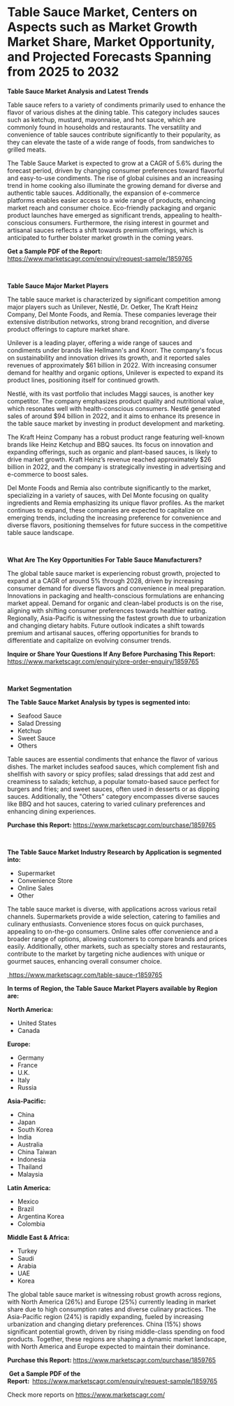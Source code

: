 <p><h1>Table Sauce Market, Centers on Aspects such as Market Growth Market Share, Market Opportunity, and Projected Forecasts Spanning from 2025 to 2032</h1></p><p><strong>Table Sauce Market Analysis and Latest Trends</strong></p>
<p><p>Table sauce refers to a variety of condiments primarily used to enhance the flavor of various dishes at the dining table. This category includes sauces such as ketchup, mustard, mayonnaise, and hot sauce, which are commonly found in households and restaurants. The versatility and convenience of table sauces contribute significantly to their popularity, as they can elevate the taste of a wide range of foods, from sandwiches to grilled meats.</p><p>The Table Sauce Market is expected to grow at a CAGR of 5.6% during the forecast period, driven by changing consumer preferences toward flavorful and easy-to-use condiments. The rise of global cuisines and an increasing trend in home cooking also illuminate the growing demand for diverse and authentic table sauces. Additionally, the expansion of e-commerce platforms enables easier access to a wide range of products, enhancing market reach and consumer choice. Eco-friendly packaging and organic product launches have emerged as significant trends, appealing to health-conscious consumers. Furthermore, the rising interest in gourmet and artisanal sauces reflects a shift towards premium offerings, which is anticipated to further bolster market growth in the coming years.</p></p>
<p><strong>Get a Sample PDF of the Report:&nbsp;</strong> <a href="https://www.marketscagr.com/enquiry/request-sample/1859765?utm_campaign=2236&utm_medium=2&utm_source=Github&utm_content=ia&utm_term=14022025&utm_id=table-sauce">https://www.marketscagr.com/enquiry/request-sample/1859765</a></p>
<p>&nbsp;</p>
<p><strong>Table Sauce Major Market Players</strong></p>
<p><p>The table sauce market is characterized by significant competition among major players such as Unilever, Nestlé, Dr. Oetker, The Kraft Heinz Company, Del Monte Foods, and Remia. These companies leverage their extensive distribution networks, strong brand recognition, and diverse product offerings to capture market share.</p><p>Unilever is a leading player, offering a wide range of sauces and condiments under brands like Hellmann's and Knorr. The company's focus on sustainability and innovation drives its growth, and it reported sales revenues of approximately $61 billion in 2022. With increasing consumer demand for healthy and organic options, Unilever is expected to expand its product lines, positioning itself for continued growth.</p><p>Nestlé, with its vast portfolio that includes Maggi sauces, is another key competitor. The company emphasizes product quality and nutritional value, which resonates well with health-conscious consumers. Nestlé generated sales of around $94 billion in 2022, and it aims to enhance its presence in the table sauce market by investing in product development and marketing.</p><p>The Kraft Heinz Company has a robust product range featuring well-known brands like Heinz Ketchup and BBQ sauces. Its focus on innovation and expanding offerings, such as organic and plant-based sauces, is likely to drive market growth. Kraft Heinz’s revenue reached approximately $26 billion in 2022, and the company is strategically investing in advertising and e-commerce to boost sales.</p><p>Del Monte Foods and Remia also contribute significantly to the market, specializing in a variety of sauces, with Del Monte focusing on quality ingredients and Remia emphasizing its unique flavor profiles. As the market continues to expand, these companies are expected to capitalize on emerging trends, including the increasing preference for convenience and diverse flavors, positioning themselves for future success in the competitive table sauce landscape.</p></p>
<p>&nbsp;</p>
<p><strong>What Are The Key Opportunities For Table Sauce Manufacturers?</strong></p>
<p><p>The global table sauce market is experiencing robust growth, projected to expand at a CAGR of around 5% through 2028, driven by increasing consumer demand for diverse flavors and convenience in meal preparation. Innovations in packaging and health-conscious formulations are enhancing market appeal. Demand for organic and clean-label products is on the rise, aligning with shifting consumer preferences towards healthier eating. Regionally, Asia-Pacific is witnessing the fastest growth due to urbanization and changing dietary habits. Future outlook indicates a shift towards premium and artisanal sauces, offering opportunities for brands to differentiate and capitalize on evolving consumer trends.</p></p>
<p><strong>Inquire or Share Your Questions If Any Before Purchasing This Report:</strong> <a href="https://www.marketscagr.com/enquiry/pre-order-enquiry/1859765?utm_campaign=2236&utm_medium=2&utm_source=Github&utm_content=ia&utm_term=14022025&utm_id=table-sauce">https://www.marketscagr.com/enquiry/pre-order-enquiry/1859765</a></p>
<p>&nbsp;</p>
<p><strong>Market Segmentation</strong></p>
<p><strong>The Table Sauce Market Analysis by types is segmented into:</strong></p>
<p><ul><li>Seafood Sauce</li><li>Salad Dressing</li><li>Ketchup</li><li>Sweet Sauce</li><li>Others</li></ul></p>
<p><p>Table sauces are essential condiments that enhance the flavor of various dishes. The market includes seafood sauces, which complement fish and shellfish with savory or spicy profiles; salad dressings that add zest and creaminess to salads; ketchup, a popular tomato-based sauce perfect for burgers and fries; and sweet sauces, often used in desserts or as dipping sauces. Additionally, the "Others" category encompasses diverse sauces like BBQ and hot sauces, catering to varied culinary preferences and enhancing dining experiences.</p></p>
<p><strong>Purchase this Report:&nbsp;</strong><a href="https://www.marketscagr.com/purchase/1859765?utm_campaign=2236&utm_medium=2&utm_source=Github&utm_content=ia&utm_term=14022025&utm_id=table-sauce">https://www.marketscagr.com/purchase/1859765</a></p>
<p>&nbsp;</p>
<p><strong>The Table Sauce Market Industry Research by Application is segmented into:</strong></p>
<p><ul><li>Supermarket</li><li>Convenience Store</li><li>Online Sales</li><li>Other</li></ul></p>
<p><p>The table sauce market is diverse, with applications across various retail channels. Supermarkets provide a wide selection, catering to families and culinary enthusiasts. Convenience stores focus on quick purchases, appealing to on-the-go consumers. Online sales offer convenience and a broader range of options, allowing customers to compare brands and prices easily. Additionally, other markets, such as specialty stores and restaurants, contribute to the market by targeting niche audiences with unique or gourmet sauces, enhancing overall consumer choice.</p></p>
<p><a href="https://www.marketscagr.com/table-sauce-r1859765?utm_campaign=2236&utm_medium=2&utm_source=Github&utm_content=ia&utm_term=14022025&utm_id=table-sauce">&nbsp;https://www.marketscagr.com/table-sauce-r1859765</a></p>
<p><strong>In terms of Region, the Table Sauce Market Players available by Region are:</strong></p>
<p>
    <p> <strong> North America: </strong>
        <ul>
            <li>United States</li>
            <li>Canada</li>
        </ul>
        </p> 
    <p> <strong> Europe: </strong>
        <ul>
            <li>Germany</li>
            <li>France</li>
            <li>U.K.</li>
            <li>Italy</li>
            <li>Russia</li>
        </ul>
        </p> 
    <p> <strong> Asia-Pacific: </strong>
        <ul>
            <li>China</li>
            <li>Japan</li>
            <li>South Korea</li>
            <li>India</li>
            <li>Australia</li>
            <li>China Taiwan</li>
            <li>Indonesia</li>
            <li>Thailand</li>
            <li>Malaysia</li>
        </ul>
        </p> 
    <p> <strong> Latin America: </strong>
        <ul>
            <li>Mexico</li>
            <li>Brazil</li>
            <li>Argentina Korea</li>
            <li>Colombia</li>
        </ul>
        </p> 
    <p> <strong> Middle East & Africa: </strong>
        <ul>
            <li>Turkey</li>
            <li>Saudi</li>
            <li>Arabia</li>
            <li>UAE</li>
            <li>Korea</li>
        </ul>
    </p>
    </p>
<p><p>The global table sauce market is witnessing robust growth across regions, with North America (26%) and Europe (25%) currently leading in market share due to high consumption rates and diverse culinary practices. The Asia-Pacific region (24%) is rapidly expanding, fueled by increasing urbanization and changing dietary preferences. China (15%) shows significant potential growth, driven by rising middle-class spending on food products. Together, these regions are shaping a dynamic market landscape, with North America and Europe expected to maintain their dominance.</p></p>
<p><strong>Purchase this Report: </strong><a href="https://www.marketscagr.com/purchase/1859765?utm_campaign=2236&utm_medium=2&utm_source=Github&utm_content=ia&utm_term=14022025&utm_id=table-sauce">https://www.marketscagr.com/purchase/1859765</a></p>
<p>&nbsp;<strong>Get a Sample PDF of the Report:&nbsp;&nbsp;</strong><a href="https://www.marketscagr.com/enquiry/request-sample/1859765?utm_campaign=2236&utm_medium=2&utm_source=Github&utm_content=ia&utm_term=14022025&utm_id=table-sauce">https://www.marketscagr.com/enquiry/request-sample/1859765</a></p>
<p><strong></strong></p>
<p>Check more reports on <a href="https://www.marketscagr.com/?utm_campaign=2236&utm_medium=2&utm_source=Github&utm_content=ia&utm_term=14022025&utm_id=table-sauce">https://www.marketscagr.com/</a></p>